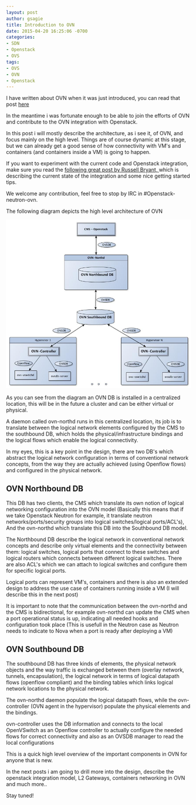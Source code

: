 ```yaml
---
layout: post
author: gsagie
title: Introduction to OVN
date: 2015-04-20 16:25:06 -0700
categories:
- SDN
- Openstack
- OVS
tags:
- OVS
- OVN
- Openstack
---
```


I have written about OVN when it was just introduced, you can read that
post [here](http://galsagie.github.io/ovs/virtualization/2015/01/16/ovn-distributed-controller/)

In the meantime i was fortunate enough to be able to join the efforts of OVN
and contribute to the OVN integration with Openstack.

In this post i will mostly describe the architecture, as i see it, of OVN, and focus
mainly on the high level.
Things are of course dynamic at this stage, but we can already get a good sense 
of how connectivity with VM's and containers (and containers inside a VM) is going to happen.

If you want to experiment with the current code and Openstack integration, make sure
you read the [following great post by Russell Bryant, ](http://blog.russellbryant.net/2015/04/08/ovn-and-openstack-integration-development-update/)
which is describing the current state of the integration and some nice getting started tips.

We welcome any contribution, feel free to stop by IRC in #Openstack-neutron-ovn.

The following diagram depicts the high level architecture of OVN

<img src="https://raw.githubusercontent.com/GalSagie/GalSagie.github.io/master/public/img/ovn-arch.jpg" />

As you can see from the diagram an OVN DB is installed in a centralized location,
this will be in the future a cluster and can be either virtual or physical.

A daemon called ovn-northd runs in this centralized location, its job is to translate
between the logical network elements configured by the CMS to the southbound DB, which holds
the physical/infrastructure bindings and the logical flows which enable the logical connectivity.

In my eyes, this is a key point in the design, there are two DB's which abstract the 
logical network configuration in terms of conventional network concepts, from the way they are
actually achieved (using Openflow flows) and configured in the physical network.

## OVN Northbound DB

This DB has two clients, the CMS which translate its own notion of logical networking configuration
into the OVN model (Basically this means that if we take Openstack Neutron for example, 
it translate neutron networks/ports/security groups into logical switches/logical ports/ACL's),
And the ovn-northd which translate this DB into the Southbound DB model.

The Northbound DB describe the logical network in conventional network concepts and describe only virtual 
elements and the connectivity between them: logical switches, logical ports that connect to these switches
and logical routers which connects between different logical switches.
There are also ACL's which we can attach to logical switches and configure them for specific logical
ports.

Logical ports can represent VM's, containers and there is also an extended design to address
the use case of containers running inside a VM (I will describe this in the next post)

It is important to note that the communication between the ovn-northd and the CMS is bidirectional,
for example ovn-northd can update the CMS when a port operational status is up, indicating all
needed hooks and configuration took place (This is usefull in the Neutron case as Neutron
needs to indicate to Nova when a port is ready after deploying a VM)

## OVN Southbound DB

The southbound DB has three kinds of elements, the physical network objects and the way
traffic is exchanged between them (overlay network, tunnels, encapsulation), the logical
network in terms of logical datapath flows (openflow compliant) and the binding tables which
links logical network locations to the physical network.

The ovn-northd daemon populate the logical datapath flows, while the ovn-controller
(OVN agent in the hypervisor) populate the physical elements and the bindings.

ovn-controller uses the DB information and connects to the local OpenVSwitch 
as an Openflow controller to actually configure the needed flows for correct connectivity
and also as an OVSDB manager to read the local configurations


This is a quick high level overview of the important components in OVN
for anyone that is new.

In the next posts i am going to drill more into the design, describe the openstack integration
model, L2 Gateways, containers networking in OVN and much more..

Stay tuned!








